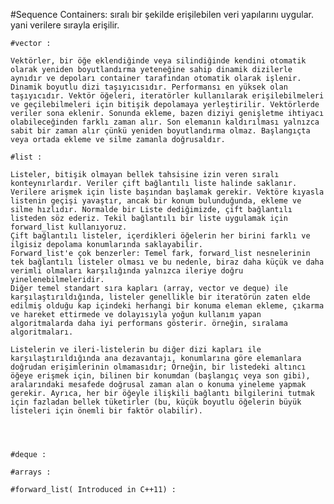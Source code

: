  #Sequence Containers: sıralı bir şekilde erişilebilen veri yapılarını uygular. yani verilere sırayla erişilir. 


    #vector : 

    Vektörler, bir öğe eklendiğinde veya silindiğinde kendini otomatik olarak yeniden boyutlandırma yeteneğine sahip dinamik dizilerle aynıdır ve depoları container tarafından otomatik olarak işlenir. Dinamik boyutlu dizi taşıyıcısıdır. Performansı en yüksek olan taşıyıcıdır. Vektör öğeleri, iteratörler kullanılarak erişilebilmeleri ve geçilebilmeleri için bitişik depolamaya yerleştirilir. Vektörlerde veriler sona eklenir. Sonunda ekleme, bazen diziyi genişletme ihtiyacı olabileceğinden farklı zaman alır. Son elemanın kaldırılması yalnızca sabit bir zaman alır çünkü yeniden boyutlandırma olmaz. Başlangıçta veya ortada ekleme ve silme zamanla doğrusaldır.

    #list : 

    Listeler, bitişik olmayan bellek tahsisine izin veren sıralı konteynırlardır. Veriler çift bağlantılı liste halinde saklanır. Verilere arişmek için liste başından başlamak gerekir. Vektöre kıyasla listenin geçişi yavaştır, ancak bir konum bulunduğunda, ekleme ve silme hızlıdır. Normalde bir Liste dediğimizde, çift bağlantılı listeden söz ederiz. Tekil bağlantılı bir liste uygulamak için forward_list kullanıyoruz. 
    Çift bağlantılı listeler, içerdikleri öğelerin her birini farklı ve ilgisiz depolama konumlarında saklayabilir. 
    Forward_list'e çok benzerler: Temel fark, forward_list nesnelerinin tek bağlantılı listeler olması ve bu nedenle, biraz daha küçük ve daha verimli olmaları karşılığında yalnızca ileriye doğru yinelenebilmeleridir.
    Diğer temel standart sıra kapları (array, vector ve deque) ile karşılaştırıldığında, listeler genellikle bir iteratörün zaten elde edilmiş olduğu kap içindeki herhangi bir konuma eleman ekleme, çıkarma ve hareket ettirmede ve dolayısıyla yoğun kullanım yapan algoritmalarda daha iyi performans gösterir. örneğin, sıralama algoritmaları.
    
    Listelerin ve ileri-listelerin bu diğer dizi kapları ile karşılaştırıldığında ana dezavantajı, konumlarına göre elemanlara doğrudan erişimlerinin olmamasıdır; Örneğin, bir listedeki altıncı öğeye erişmek için, bilinen bir konumdan (başlangıç ​​veya son gibi), aralarındaki mesafede doğrusal zaman alan o konuma yineleme yapmak gerekir. Ayrıca, her bir öğeyle ilişkili bağlantı bilgilerini tutmak için fazladan bellek tüketirler (bu, küçük boyutlu öğelerin büyük listeleri için önemli bir faktör olabilir).

 


    #deque : 

    #arrays : 

    #forward_list( Introduced in C++11) : 

